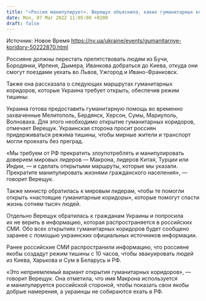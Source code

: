 ```yaml
---
title: "«Россия манипулирует». Верещук объяснила, каких гуманитарных коридоров требует Украина и почему варианты РФ неприемлемы"
date: Mon, 07 Mar 2022 11:05:00 +0200
draft: false
---
```

Источник: Новое Время https://nv.ua/ukraine/events/gumanitarnye-koridory-50222870.html


Россияне должны перестать препятствовать людям из Бучи, Бородянки, Ирпеня, Дымера, Иванкова добраться до Киева, откуда они смогут поездами уехать во Львов, Ужгород и Ивано-Франковск.

 Также она рассказала о следующих маршрутах гуманитарных коридоров, которые Украина требует открыть, обеспечив режим тишины:

Украина готова предоставить гуманитарную помощь во временно захваченные Мелитополь, Бердянск, Херсон, Сумы, Мариуполь, Волноваха. Для этого необходимо открытие гуманитарных коридоров, отмечает Верещук. Украинская сторона просит россиян придерживаться режима тишины, чтобы мирные жители и транспорт могли проехать без преград.

 «Мы требуем от РФ прекратить злоупотреблять и манипулировать доверием мировых лидеров — Макрона, лидеров Китая, Турции или Индии, — и сделать открытыми маршруты, которые мы указали. Прекратите манипулировать жизнями гражданского населения», — говорит Верещук.

 Также министр обратилась к мировым лидерам, чтобы те помогли открыть «настоящие гуманитарные коридоры», которые помогут спасти жизнь сотням тысяч людей.



 Отдельно Верещук обратилась к гражданам Украины и попросила их не верить в информацию, которая распространяется в российских СМИ. Обо всех открытиях гуманитарных коридоров будет сообщено заранее с помощью украинских официальных источников информации.

 Ранее российские СМИ распространили информацию, что россияне якобы создадут режим тишины с 10 часов, чтобы эвакуировать людей из Киева, Харькова и Сум в Беларусь и РФ.

 «Это неприемлемый вариант открытия гуманитарных коридоров», — говорит Верещук. Она отметила, что имя Макрона используется и манипулируется российской стороной, чтобы показать свои якобы добрые намерения, а украинцы не собираются ехать в РФ.
